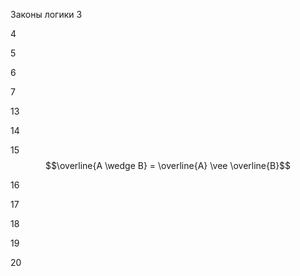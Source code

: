 Законы логики
3



4



5



6


7


13


14


15 $$\overline{A \wedge B} = \overline{A} \vee \overline{B}$$


16


17


18


19


20


